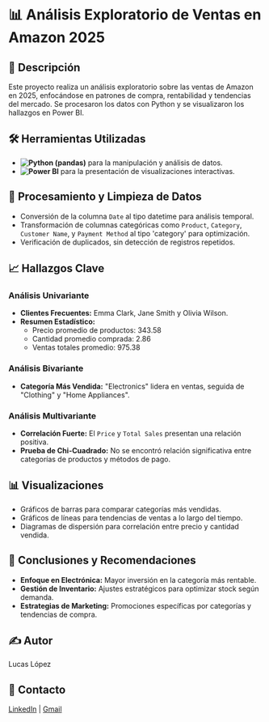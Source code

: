 # 📊 Análisis Exploratorio de Ventas en Amazon 2025  

## 📌 Descripción  
Este proyecto realiza un análisis exploratorio sobre las ventas de Amazon en 2025, enfocándose en patrones de compra, rentabilidad y tendencias del mercado. Se procesaron los datos con Python y se visualizaron los hallazgos en Power BI.  

## 🛠️ Herramientas Utilizadas  
- **![Python](https://img.shields.io/badge/Python-3776AB?style=for-the-badge&logo=python&logoColor=white) (pandas)** para la manipulación y análisis de datos.  
- **![Power BI](https://img.shields.io/badge/PowerBI-F2C811?style=for-the-badge&logo=powerbi&logoColor=black)** para la presentación de visualizaciones interactivas.  

## 🔎 Procesamiento y Limpieza de Datos  
- Conversión de la columna `Date` al tipo datetime para análisis temporal.  
- Transformación de columnas categóricas como `Product`, `Category`, `Customer Name`, y `Payment Method` al tipo 'category' para optimización.  
- Verificación de duplicados, sin detección de registros repetidos.  

## 📈 Hallazgos Clave  

### Análisis Univariante  
- **Clientes Frecuentes:** Emma Clark, Jane Smith y Olivia Wilson.  
- **Resumen Estadístico:**  
  - Precio promedio de productos: 343.58  
  - Cantidad promedio comprada: 2.86  
  - Ventas totales promedio: 975.38  

### Análisis Bivariante  
- **Categoría Más Vendida:** "Electronics" lidera en ventas, seguida de "Clothing" y "Home Appliances".  

### Análisis Multivariante  
- **Correlación Fuerte:** El `Price` y `Total Sales` presentan una relación positiva.  
- **Prueba de Chi-Cuadrado:** No se encontró relación significativa entre categorías de productos y métodos de pago.  

## 📊 Visualizaciones  
- Gráficos de barras para comparar categorías más vendidas.  
- Gráficos de líneas para tendencias de ventas a lo largo del tiempo.  
- Diagramas de dispersión para correlación entre precio y cantidad vendida.  

## 🚀 Conclusiones y Recomendaciones  
- **Enfoque en Electrónica:** Mayor inversión en la categoría más rentable.  
- **Gestión de Inventario:** Ajustes estratégicos para optimizar stock según demanda.  
- **Estrategias de Marketing:** Promociones específicas por categorías y tendencias de compra.  

## ✍️ Autor  
Lucas López  

## 🔗 Contacto  
[LinkedIn](https://www.linkedin.com/in/lucaslopezcoluchi/) | [Gmail](lucaslopezfx@gmail.com)  
